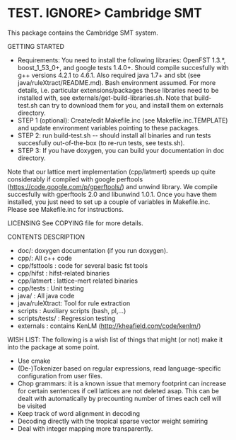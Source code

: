 TEST. IGNORE>
Cambridge SMT
=============

This package contains the Cambridge SMT system.


GETTING STARTED
 + Requirements: You need to install the following libraries: OpenFST 1.3.*, boost_1_53_0+, and google tests 1.4.0+. 
   Should compile succesfully with g++ versions 4.2.1 to 4.6.1. Also required java 1.7+ and sbt (see java/ruleXtract/README.md).
   Bash environment assumed.
   For more details, i.e. particular extensions/packages these libraries need to be installed with,
   see externals/get-build-libraries.sh. Note that build-test.sh can try to download them for you,
   and install them on externals directory.
 + STEP 1 (optional): Create/edit Makefile.inc (see Makefile.inc.TEMPLATE) and update environment variables pointing to these packages.
 + STEP 2: run build-test.sh -- should install all binaries and run tests succesfully out-of-the-box (to re-run tests, see tests.sh).
 + STEP 3: If you have doxygen, you can build your documentation in doc directory. 


Note that our lattice mert implementation (cpp/latmert) speeds up quite considerably if compiled with google perftools 
(https://code.google.com/p/gperftools/) and unwind library. We compile succesfully with gperftools 2.0 and libunwind 1.0.1. 
Once you have them installed, you just need to set up a couple of variables in Makefile.inc. Please see Makefile.inc for instructions.


LICENSING
 See COPYING file for more details.

CONTENTS DESCRIPTION 
+ doc/: doxygen documentation (if you run doxygen). 
+ cpp/: All c++ code
+ cpp/fsttools   : code for several basic fst tools 
+ cpp/hifst      : hifst-related binaries 
+ cpp/latmert    : lattice-mert related binaries
+ cpp/tests      : Unit testing
+ java/          : All java code
+ java/ruleXtract: Tool for rule extraction
+ scripts	 : Auxiliary scripts (bash, pl,...)
+ scripts/tests/ : Regression testing
+ externals      : contains KenLM (http://kheafield.com/code/kenlm/)



WISH LIST:
The following is a wish list of things that might (or not) make it into
the package at some point.

- Use cmake
- (De-)Tokenizer based on regular expressions, read language-specific configuration from user files.
- Chop grammars: it is a known issue that memory footprint can increase for certain sentences 
  if cell lattices are not deleted asap. 
  This can be dealt with automatically by precounting number of times each cell will be visited 
- Keep track of word alignment in decoding
- Decoding directly with the tropical sparse vector weight semiring
- Deal with integer mapping more transparently.
